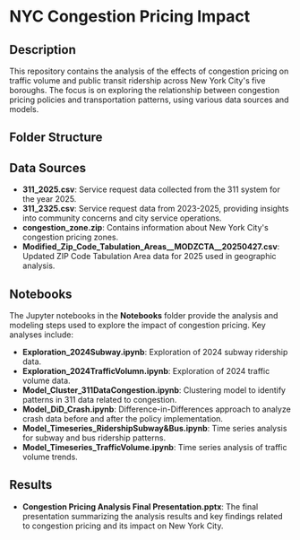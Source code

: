 # NYC Congestion Pricing Impact

## Description

This repository contains the analysis of the effects of congestion pricing on traffic volume and public transit ridership across New York City's five boroughs. The focus is on exploring the relationship between congestion pricing policies and transportation patterns, using various data sources and models.

## Folder Structure


## Data Sources

- **311_2025.csv**: Service request data collected from the 311 system for the year 2025.
- **311_2325.csv**: Service request data from 2023-2025, providing insights into community concerns and city service operations.
- **congestion_zone.zip**: Contains information about New York City's congestion pricing zones.
- **Modified_Zip_Code_Tabulation_Areas__MODZCTA__20250427.csv**: Updated ZIP Code Tabulation Area data for 2025 used in geographic analysis.

## Notebooks

The Jupyter notebooks in the **Notebooks** folder provide the analysis and modeling steps used to explore the impact of congestion pricing. Key analyses include:

- **Exploration_2024Subway.ipynb**: Exploration of 2024 subway ridership data.
- **Exploration_2024TrafficVolumn.ipynb**: Exploration of 2024 traffic volume data.
- **Model_Cluster_311DataCongestion.ipynb**: Clustering model to identify patterns in 311 data related to congestion.
- **Model_DiD_Crash.ipynb**: Difference-in-Differences approach to analyze crash data before and after the policy implementation.
- **Model_Timeseries_RidershipSubway&Bus.ipynb**: Time series analysis for subway and bus ridership patterns.
- **Model_Timeseries_TrafficVolume.ipynb**: Time series analysis of traffic volume trends.

## Results

- **Congestion Pricing Analysis Final Presentation.pptx**: The final presentation summarizing the analysis results and key findings related to congestion pricing and its impact on New York City.